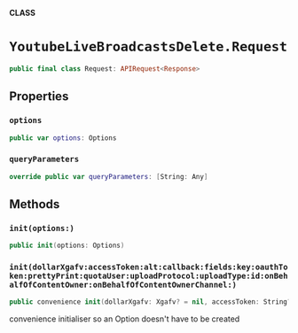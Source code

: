 **CLASS**

# `YoutubeLiveBroadcastsDelete.Request`

```swift
public final class Request: APIRequest<Response>
```

## Properties
### `options`

```swift
public var options: Options
```

### `queryParameters`

```swift
override public var queryParameters: [String: Any]
```

## Methods
### `init(options:)`

```swift
public init(options: Options)
```

### `init(dollarXgafv:accessToken:alt:callback:fields:key:oauthToken:prettyPrint:quotaUser:uploadProtocol:uploadType:id:onBehalfOfContentOwner:onBehalfOfContentOwnerChannel:)`

```swift
public convenience init(dollarXgafv: Xgafv? = nil, accessToken: String? = nil, alt: Alt? = nil, callback: String? = nil, fields: String? = nil, key: String? = nil, oauthToken: String? = nil, prettyPrint: Bool? = nil, quotaUser: String? = nil, uploadProtocol: String? = nil, uploadType: String? = nil, id: String, onBehalfOfContentOwner: String? = nil, onBehalfOfContentOwnerChannel: String? = nil)
```

convenience initialiser so an Option doesn't have to be created
